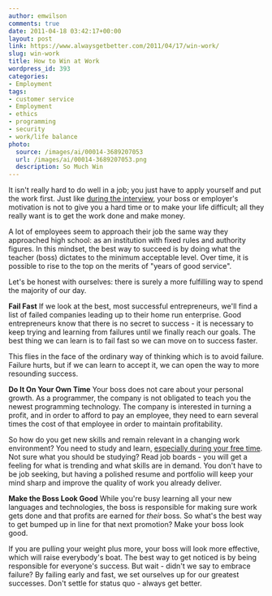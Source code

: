 ```yaml
---
author: emwilson
comments: true
date: 2011-04-18 03:42:17+00:00
layout: post
link: https://www.alwaysgetbetter.com/2011/04/17/win-work/
slug: win-work
title: How to Win at Work
wordpress_id: 393
categories:
- Employment
tags:
- customer service
- Employment
- ethics
- programming
- security
- work/life balance
photo:
  source: /images/ai/00014-3689207053
  url: /images/ai/00014-3689207053.png
  description: So Much Win
---
```


It isn't really hard to do well in a job; you just have to apply yourself and put the work first. Just like [during the interview](/blog/2011/04/13/interview-process/), your boss or employer's motivation is not to give you a hard time or to make your life difficult; all they really want is to get the work done and make money.

A lot of employees seem to approach their job the same way they approached high school: as an institution with fixed rules and authority figures. In this mindset, the best way to succeed is by doing what the teacher (boss) dictates to the minimum acceptable level. Over time, it is possible to rise to the top on the merits of "years of good service".

Let's be honest with ourselves: there is surely a more fulfilling way to spend the majority of our day.

**Fail Fast**
If we look at the best, most successful entrepreneurs, we'll find a list of failed companies leading up to their home run enterprise. Good entrepreneurs know that there is no secret to success - it is necessary to keep trying and learning from failures until we finally reach our goals. The best thing we can learn is to fail fast so we can move on to success faster.

This flies in the face of the ordinary way of thinking which is to avoid failure. Failure hurts, but if we can learn to accept it, we can open the way to more resounding success.

**Do It On Your Own Time**
Your boss does not care about your personal growth. As a programmer, the company is not obligated to teach you the newest programming technology. The company is interested in turning a profit, and in order to afford to pay an employee, they need to earn several times the cost of that employee in order to maintain profitability.

So how do you get new skills and remain relevant in a changing work environment? You need to study and learn, [especially during your free time](/blog/2008/02/18/programming-doesnt-mix-with-family/). Not sure what you should be studying? Read job boards - you will get a feeling for what is trending and what skills are in demand. You don't have to be job seeking, but having a polished resume and portfolio will keep your mind sharp and improve the quality of work you already deliver.

**Make the Boss Look Good**
While you're busy learning all your new languages and technologies, the boss is responsible for making sure work gets done and that profits are earned for _their_ boss. So what's the best way to get bumped up in line for that next promotion? Make your boss look good.

If you are pulling your weight plus more, your boss will look more effective, which will raise everybody's boat. The best way to get noticed is by being responsible for everyone's success. But wait - didn't we say to embrace failure? By failing early and fast, we set ourselves up for our greatest successes. Don't settle for status quo - always get better.
